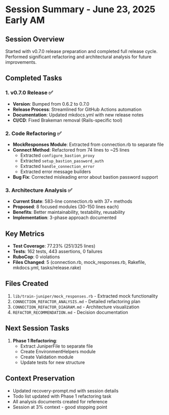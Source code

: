 # Session Summary - June 23, 2025 Early AM

## Session Overview
Started with v0.7.0 release preparation and completed full release cycle. Performed significant refactoring and architectural analysis for future improvements.

## Completed Tasks

### 1. v0.7.0 Release ✅
- **Version**: Bumped from 0.6.2 to 0.7.0
- **Release Process**: Streamlined for GitHub Actions automation
- **Documentation**: Updated mkdocs.yml with new release notes
- **CI/CD**: Fixed Brakeman removal (Rails-specific tool)

### 2. Code Refactoring ✅
- **MockResponses Module**: Extracted from connection.rb to separate file
- **Connect Method**: Refactored from 74 lines to ~25 lines
  - Extracted `configure_bastion_proxy`
  - Extracted `setup_bastion_password_auth`
  - Extracted `handle_connection_error`
  - Extracted error message builders
- **Bug Fix**: Corrected misleading error about bastion password support

### 3. Architecture Analysis ✅
- **Current State**: 583-line connection.rb with 37+ methods
- **Proposed**: 8 focused modules (30-150 lines each)
- **Benefits**: Better maintainability, testability, reusability
- **Implementation**: 3-phase approach documented

## Key Metrics
- **Test Coverage**: 77.23% (251/325 lines)
- **Tests**: 162 tests, 443 assertions, 0 failures
- **RuboCop**: 0 violations
- **Files Changed**: 5 (connection.rb, mock_responses.rb, Rakefile, mkdocs.yml, tasks/release.rake)

## Files Created
1. `lib/train-juniper/mock_responses.rb` - Extracted mock functionality
2. `CONNECTION_REFACTOR_ANALYSIS.md` - Detailed refactoring plan
3. `CONNECTION_REFACTOR_DIAGRAM.md` - Architecture visualization
4. `REFACTOR_RECOMMENDATION.md` - Decision documentation

## Next Session Tasks
1. **Phase 1 Refactoring**:
   - Extract JuniperFile to separate file
   - Create EnvironmentHelpers module
   - Create Validation module
   - Update tests for new structure

## Context Preservation
- Updated recovery-prompt.md with session details
- Todo list updated with Phase 1 refactoring task
- All analysis documents created for reference
- Session at 3% context - good stopping point